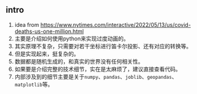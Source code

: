 ## intro
1. idea from https://www.nytimes.com/interactive/2022/05/13/us/covid-deaths-us-one-million.html
2. 主要是介绍如何使用python来实现过度动画的。
3. 其实原理不复杂，只需要对若干坐标进行笛卡尔投影、还有对应的转换等。
4. 但是实现起来，挺复杂的。
5. 数据都是随机生成的，和真实的世界没有任何相关性。
6. 如果要是介绍完整的技术细节，实在是太麻烦了，建议直接查看代码。
7. 内部涉及到的细节主要是关于`numpy`、`pandas`、`joblib`、`geopandas`、`matplotlib`等。